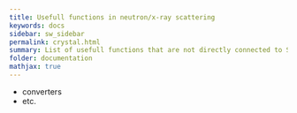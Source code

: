 ```yaml
---
title: Usefull functions in neutron/x-ray scattering
keywords: docs
sidebar: sw_sidebar
permalink: crystal.html
summary: List of usefull functions that are not directly connected to SpinW
folder: documentation
mathjax: true
---
```


* converters
* etc.